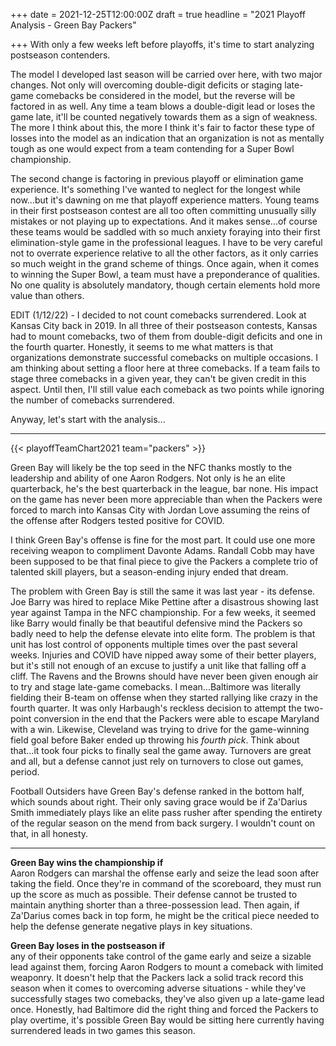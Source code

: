 +++
date = 2021-12-25T12:00:00Z
draft = true
headline = "2021 Playoff Analysis - Green Bay Packers"

+++
With only a few weeks left before playoffs, it's time to start analyzing postseason contenders.

The model I developed last season will be carried over here, with two major changes. Not only will overcoming double-digit deficits or staging late-game comebacks be considered in the model, but the reverse will be factored in as well. Any time a team blows a double-digit lead or loses the game late, it'll be counted negatively towards them as a sign of weakness. The more I think about this, the more I think it's fair to factor these type of losses into the model as an indication that an organization is not as mentally tough as one would expect from a team contending for a Super Bowl championship.

The second change is factoring in previous playoff or elimination game experience. It's something I've wanted to neglect for the longest while now...but it's dawning on me that playoff experience matters. Young teams in their first postseason contest are all too often committing unusually silly mistakes or not playing up to expectations. And it makes sense...of course these teams would be saddled with so much anxiety foraying into their first elimination-style game in the professional leagues. I have to be very careful not to overrate experience relative to all the other factors, as it only carries so much weight in the grand scheme of things. Once again, when it comes to winning the Super Bowl, a team must have a preponderance of qualities. No one quality is absolutely mandatory, though certain elements hold more value than others.

EDIT (1/12/22) - I decided to not count comebacks surrendered. Look at Kansas City back in 2019. In all three of their postseason contests, Kansas had to mount comebacks, two of them from double-digit deficits and one in the fourth quarter. Honestly, it seems to me what matters is that organizations demonstrate successful comebacks on multiple occasions. I am thinking about setting a floor here at three comebacks. If a team fails to stage three comebacks in a given year, they can't be given credit in this aspect. Until then, I'll still value each comeback as two points while ignoring the number of comebacks surrendered. 

Anyway, let's start with the analysis...

***

{{< playoffTeamChart2021 team="packers" >}}

Green Bay will likely be the top seed in the NFC thanks mostly to the leadership and ability of one Aaron Rodgers. Not only is he an elite quarterback, he's the best quarterback in the league, bar none. His impact on the game has never been more appreciable than when the Packers were forced to march into Kansas City with Jordan Love assuming the reins of the offense after Rodgers tested positive for COVID.

I think Green Bay's offense is fine for the most part. It could use one more receiving weapon to compliment Davonte Adams. Randall Cobb may have been supposed to be that final piece to give the Packers a complete trio of talented skill players, but a season-ending injury ended that dream.

The problem with Green Bay is still the same it was last year - its defense. Joe Barry was hired to replace Mike Pettine after a disastrous showing last year against Tampa in the NFC championship. For a few weeks, it seemed like Barry would finally be that beautiful defensive mind the Packers so badly need to help the defense elevate into elite form. The problem is that unit has lost control of opponents multiple times over the past several weeks. Injuries and COVID have nipped away some of their better players, but it's still not enough of an excuse to justify a unit like that falling off a cliff. The Ravens and the Browns should have never been given enough air to try and stage late-game comebacks. I mean...Baltimore was literally fielding their B-team on offense when they started rallying like crazy in the fourth quarter. It was only Harbaugh's reckless decision to attempt the two-point conversion in the end that the Packers were able to escape Maryland with a win. Likewise, Cleveland was trying to drive for the game-winning field goal before Baker ended up throwing his _fourth pick_. Think about that...it took four picks to finally seal the game away. Turnovers are great and all, but a defense cannot just rely on turnovers to close out games, period.

Football Outsiders have Green Bay's defense ranked in the bottom half, which sounds about right. Their only saving grace would be if Za'Darius Smith immediately plays like an elite pass rusher after spending the entirety of the regular season on the mend from back surgery. I wouldn't count on that, in all honesty.

***

**Green Bay wins the championship if**  
Aaron Rodgers can marshal the offense early and seize the lead soon after taking the field. Once they're in command of the scoreboard, they must run up the score as much as possible. Their defense cannot be trusted to maintain anything shorter than a three-possession lead. Then again, if Za'Darius comes back in top form, he might be the critical piece needed to help the defense generate negative plays in key situations.

**Green Bay loses in the postseason if**  
any of their opponents take control of the game early and seize a sizable lead against them, forcing Aaron Rodgers to mount a comeback with limited weaponry. It doesn't help that the Packers lack a solid track record this season when it comes to overcoming adverse situations - while they've successfully stages two comebacks, they've also given up a late-game lead once. Honestly, had Baltimore did the right thing and forced the Packers to play overtime, it's possible Green Bay would be sitting here currently having surrendered leads in two games this season.